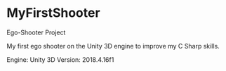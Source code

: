 # MyFirstShooter
Ego-Shooter Project

My first ego shooter on the Unity 3D engine to improve my C Sharp skills.

Engine: Unity 3D
Version: 2018.4.16f1
